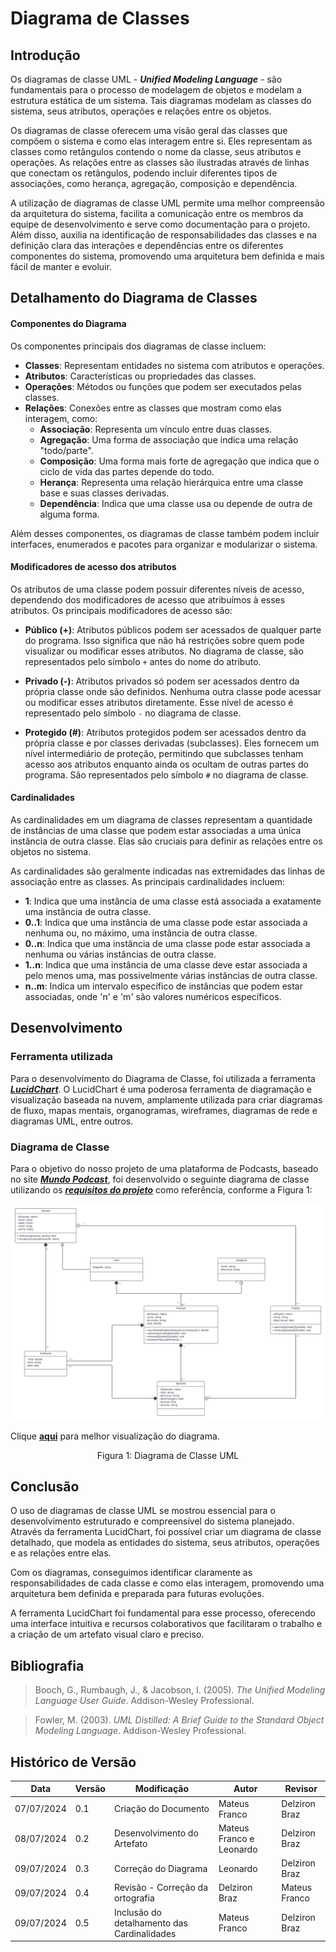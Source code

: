 # Diagrama de Classes

## Introdução
Os diagramas de classe UML - _**Unified Modeling Language**_ - são fundamentais para o processo de modelagem de objetos e modelam a estrutura estática de um sistema. Tais diagramas modelam as classes do sistema, seus atributos, operações e relações entre os objetos.

Os diagramas de classe oferecem uma visão geral das classes que compõem o sistema e como elas interagem entre si. Eles representam as classes como retângulos contendo o nome da classe, seus atributos e operações. As relações entre as classes são ilustradas através de linhas que conectam os retângulos, podendo incluir diferentes tipos de associações, como herança, agregação, composição e dependência.

A utilização de diagramas de classe UML permite uma melhor compreensão da arquitetura do sistema, facilita a comunicação entre os membros da equipe de desenvolvimento e serve como documentação para o projeto. Além disso, auxilia na identificação de responsabilidades das classes e na definição clara das interações e dependências entre os diferentes componentes do sistema, promovendo uma arquitetura bem definida e mais fácil de manter e evoluir.

## Detalhamento do Diagrama de Classes

#### Componentes do Diagrama
Os componentes principais dos diagramas de classe incluem:

- **Classes**: Representam entidades no sistema com atributos e operações.
- **Atributos**: Características ou propriedades das classes.
- **Operações**: Métodos ou funções que podem ser executados pelas classes.
- **Relações**: Conexões entre as classes que mostram como elas interagem, como:
   - **Associação**: Representa um vínculo entre duas classes.
   - **Agregação**: Uma forma de associação que indica uma relação "todo/parte".
   - **Composição**: Uma forma mais forte de agregação que indica que o ciclo de vida das partes depende do todo.
   - **Herança**: Representa uma relação hierárquica entre uma classe base e suas classes derivadas.
   - **Dependência**: Indica que uma classe usa ou depende de outra de alguma forma.

Além desses componentes, os diagramas de classe também podem incluir interfaces, enumerados e pacotes para organizar e modularizar o sistema.

#### Modificadores de acesso dos atributos
Os atributos de uma classe podem possuir diferentes níveis de acesso, dependendo dos modificadores de acesso que atribuímos à esses atributos. Os principais modificadores de acesso são:

- **Público (+)**: Atributos públicos podem ser acessados de qualquer parte do programa. Isso significa que não há restrições sobre quem pode visualizar ou modificar esses atributos. No diagrama de classe, são representados pelo símbolo `+` antes do nome do atributo.

- **Privado (-)**: Atributos privados só podem ser acessados dentro da própria classe onde são definidos. Nenhuma outra classe pode acessar ou modificar esses atributos diretamente. Esse nível de acesso é representado pelo símbolo `-` no diagrama de classe.

- **Protegido (#)**: Atributos protegidos podem ser acessados dentro da própria classe e por classes derivadas (subclasses). Eles fornecem um nível intermediário de proteção, permitindo que subclasses tenham acesso aos atributos enquanto ainda os ocultam de outras partes do programa. São representados pelo símbolo `#` no diagrama de classe.

#### Cardinalidades
As cardinalidades em um diagrama de classes representam a quantidade de instâncias de uma classe que podem estar associadas a uma única instância de outra classe. Elas são cruciais para definir as relações entre os objetos no sistema. 

As cardinalidades são geralmente indicadas nas extremidades das linhas de associação entre as classes. As principais cardinalidades incluem:

- **1**: Indica que uma instância de uma classe está associada a exatamente uma instância de outra classe.
- **0..1**: Indica que uma instância de uma classe pode estar associada a nenhuma ou, no máximo, uma instância de outra classe.
- **0..n**: Indica que uma instância de uma classe pode estar associada a nenhuma ou várias instâncias de outra classe.
- **1..n**: Indica que uma instância de uma classe deve estar associada a pelo menos uma, mas possivelmente várias instâncias de outra classe.
- **n..m**: Indica um intervalo específico de instâncias que podem estar associadas, onde 'n' e 'm' são valores numéricos específicos.

## Desenvolvimento
### Ferramenta utilizada
Para o desenvolvimento do Diagrama de Classe, foi utilizada a ferramenta **_[LucidChart](https://wwww.lucidchart.com)_**.
O LucidChart é uma poderosa ferramenta de diagramação e visualização baseada na nuvem, amplamente utilizada para criar diagramas de fluxo, mapas mentais, organogramas, wireframes, diagramas de rede e diagramas UML, entre outros. 

### Diagrama de Classe
Para o objetivo do nosso projeto de uma plataforma de Podcasts, baseado no site **_[Mundo Podcast](https://mundopodcast.com.br/)_**, foi desenvolvido o seguinte diagrama de classe utilizando os **_[requisitos do projeto](../Base/ElicitacaoRequisitos/Elicitacao.md)_** como referência, conforme a Figura 1:

![Diagrama de Classes](../images/diagramaClasse.png)

Clique **[aqui](https://lucid.app/lucidchart/b827c64f-0df4-4040-b0cf-4589cd4e83fd/edit?viewport_loc=-2415%2C-1277%2C4033%2C1878%2C0_0&invitationId=inv_1f991ede-39cc-4104-9996-309081fcb48b)** para melhor visualização do diagrama.

<center>Figura 1: Diagrama de Classe UML</center>

## Conclusão
O uso de diagramas de classe UML se mostrou essencial para o desenvolvimento estruturado e compreensível do sistema planejado. Através da ferramenta LucidChart, foi possível criar um diagrama de classe detalhado, que modela as entidades do sistema, seus atributos, operações e as relações entre elas. 

Com os diagramas, conseguimos identificar claramente as responsabilidades de cada classe e como elas interagem, promovendo uma arquitetura bem definida e preparada para futuras evoluções.

A ferramenta LucidChart foi fundamental para esse processo, oferecendo uma interface intuitiva e recursos colaborativos que facilitaram o trabalho e a criação de um artefato visual claro e preciso.

## Bibliografia

> Booch, G., Rumbaugh, J., & Jacobson, I. (2005). _The Unified Modeling Language User Guide_. Addison-Wesley Professional.

> Fowler, M. (2003). _UML Distilled: A Brief Guide to the Standard Object Modeling Language_. Addison-Wesley Professional.

## Histórico de Versão
| Data       | Versão | Modificação                      | Autor                    | Revisor        |
| ---------- | ------ | -------------------------------- | ------------------------ | -------------- |
| 07/07/2024 | 0.1    | Criação do Documento             | Mateus Franco            | Delziron Braz  |
| 08/07/2024 | 0.2    | Desenvolvimento do Artefato      | Mateus Franco e Leonardo | Delziron Braz  |
| 09/07/2024 | 0.3    | Correção do Diagrama             | Leonardo                 | Delziron Braz  |
| 09/07/2024 | 0.4    | Revisão - Correção da ortografia | Delziron Braz            | Mateus Franco  |
| 09/07/2024 | 0.5    | Inclusão do detalhamento das Cardinalidades | Mateus Franco | Delziron Braz  |
